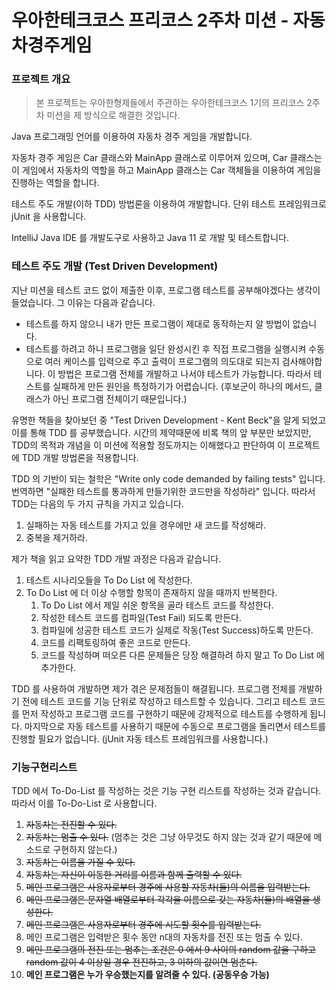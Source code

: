 # 우아한테크코스 프리코스 2주차 미션 - 자동차경주게임

### 프로젝트 개요

>본 프로젝트는 우아한형제들에서 주관하는 우아한테크코스 1기의 프리코스 2주차 미션을 
제 방식으로 해결한 것입니다.

Java 프로그래밍 언어를 이용하여 자동차 경주 게임을 개발합니다.
 
자동차 경주 게임은 Car 클래스와 MainApp 클래스로 이루어져 있으며, Car 클래스는 이 게임에서 자동차의 역할을 
하고 MainApp 클래스는 Car 객체들을 이용하여 게임을 진행하는 역할을 합니다.

테스트 주도 개발(이하 TDD) 방법론을 이용하여 개발합니다. 단위 테스트 프레임워크로 jUnit 을 사용합니다.

IntelliJ Java IDE 를 개발도구로 사용하고 Java 11 로 개발 및 테스트합니다.

### 테스트 주도 개발 (Test Driven Development)
지난 미션을 테스트 코드 없이 제출한 이후, 프로그램 테스트를 공부해야겠다는 생각이 들었습니다. 
그 이유는 다음과 같습니다.
- 테스트를 하지 않으니 내가 만든 프로그램이 제대로 동작하는지 알 방법이 없습니다.
- 테스트를 하려고 하니 프로그램을 일단 완성시킨 후 직접 프로그램을 실행시켜 수동으로 여러 케이스를 입력으로 주고 출력이 
프로그램의 의도대로 되는지 검사해야합니다. 이 방법은 프로그램 전체를 개발하고 나서야 테스트가 가능합니다. 따라서 테스트를 
실패하게 만든 원인을 특정하기가 어렵습니다. (후보군이 하나의 메서드, 클래스가 아닌 프로그램 전체이기 때문입니다.)
   
유명한 책들을 찾아보던 중 "Test Driven Development - Kent Beck"을 알게 되었고 이를 통해 TDD 를 공부했습니다. 
시간의 제약때문에 비록 책의 앞 부분만 보았지만, TDD의 목적과 개념을 이 미션에 적용할 정도까지는 이해했다고 판단하여 
이 프로젝트에 TDD 개발 방법론을 적용합니다.  

TDD 의 기반이 되는 철학은 "Write only code demanded by failing tests" 입니다. 번역하면 "실패한 테스트를 통과하게
 만들기위한 코드만을 작성하라" 입니다. 따라서 TDD는 다음의 두 가지 규칙을 가지고 있습니다.

1. 실패하는 자동 테스트를 가지고 있을 경우에만 새 코드를 작성해라.
2. 중복을 제거하라.

제가 책을 읽고 요약한 TDD 개발 과정은 다음과 같습니다.
1. 테스트 시나리오들을 To Do List 에 작성한다.
2. To Do List 에 더 이상 수행할 항목이 존재하지 않을 때까지 반복한다.
   1. To Do List 에서 제일 쉬운 항목을 골라 테스트 코드를 작성한다.
   2. 작성한 테스트 코드를 컴파일(Test Fail) 되도록 만든다.
   3. 컴파일에 성공한 테스트 코드가 실제로 작동(Test Success)하도록 만든다.
   4. 코드를 리팩토링하여 좋은 코드로 만든다.
   5. 코드를 작성하며 떠오른 다른 문제들은 당장 해결하려 하지 말고 To Do List 에 추가한다.

TDD 를 사용하여 개발하면 제가 겪은 문제점들이 해결됩니다. 프로그램 전체를 개발하기 전에 테스트 코드를 
기능 단위로 작성하고 테스트할 수 있습니다. 그리고 테스트 코드를 먼저 작성하고 프로그램 코드를 구현하기 때문에 
강제적으로 테스트를 수행하게 됩니다. 마지막으로 자동 테스트를 사용하기 때문에 수동으로 프로그램을 돌리면서 
테스트를 진행할 필요가 없습니다. (jUnit 자동 테스트 프레임워크를 사용합니다.)

### 기능구현리스트

TDD 에서 To-Do-List 를 작성하는 것은 기능 구현 리스트를 작성하는 것과 같습니다. 따라서 이를 To-Do-List 로 사용합니다.

1. ~~자동차는 전진할 수 있다.~~
2. ~~자동차는 멈출 수 있다.~~ (멈추는 것은 그냥 아무것도 하지 않는 것과 같기 때문에 메소드로 구현하지 않는다.)
3. ~~자동차는 이름을 가질 수 있다.~~
4. ~~자동차는 자신이 이동한 거리를 이름과 함께 출력할 수 있다.~~
5. ~~메인 프로그램은 사용자로부터 경주에 사용할 자동차(들)의 이름을 입력받는다.~~
6. ~~메인 프로그램은 문자열 배열로부터 각각을 이름으로 갖는 자동차(들)의 배열을 생성한다.~~
7. ~~메인 프로그램은 사용자로부터 경주에 시도할 횟수를 입력받는다.~~
8. 메인 프로그램은 입력받은 횟수 동안 n대의 자동차를 전진 또는 멈출 수 있다.
9. ~~메인 프로그램의 전진 또는 멈추는 조건은 0 에서 9 사이의 random 값을 구하고 random 값이 4 이상일 경우 
전진하고, 3 이하의 값이면 멈춘다.~~
10. **메인 프로그램은 누가 우승했는지를 알려줄 수 있다. (공동우승 가능)**
